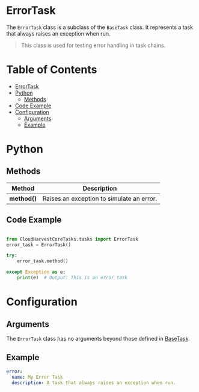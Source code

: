 
# ErrorTask

The `ErrorTask` class is a subclass of the `BaseTask` class. It represents a task that always raises an exception when run.

> This class is used for testing error handling in task chains.

# Table of Contents

- [ErrorTask](#errortask)
- [Python](#python)
    - [Methods](#methods)
- [Code Example](#code-example)
- [Configuration](#configuration)
    - [Arguments](#arguments)
    - [Example](#example)

# Python

## Methods

| Method       | Description                               |
|--------------|-------------------------------------------|
| **method()** | Raises an exception to simulate an error. |


## Code Example

```python

from CloudHarvestCoreTasks.tasks import ErrorTask
error_task = ErrorTask()

try:
    error_task.method()

except Exception as e:
    print(e)  # Output: This is an error task
```

# Configuration

## Arguments
The `ErrorTask` class has no arguments beyond those defined in [BaseTask](./base_task).

## Example

```yaml
error:
  name: My Error Task
  description: A task that always raises an exception when run.
```
